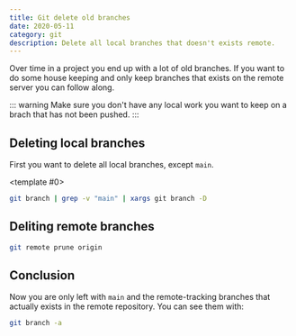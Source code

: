 ```yaml
---
title: Git delete old branches
date: 2020-05-11
category: git
description: Delete all local branches that doesn't exists remote.
---
```


Over time in a project you end up with a lot of old branches. If you want to do some house keeping and only keep branches that exists on the remote server you can follow along.

::: warning
Make sure you don't have any local work you want to keep on a brach that has not been pushed.
:::

## Deleting local branches

First you want to delete all local branches, except `main`.

<ToggleView :options="['Unix-like', 'Powershell']"><template #0>

```sh
git branch | grep -v "main" | xargs git branch -D
```

</template>
<template #1>

```sh
git branch | Select-String -NotMatch -Pattern "main" | %{ git branch -D $_.ToString().Trim() }
```

</template>
</ToggleView>

## Deliting remote branches

```sh
git remote prune origin
```

## Conclusion

Now you are only left with `main` and the remote-tracking branches that actually exists in the remote repository. You can see them with:

```sh
git branch -a
```
